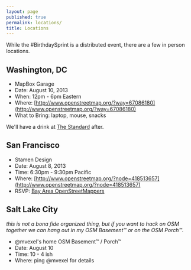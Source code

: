```yaml
---
layout: page
published: true
permalink: locations/
title: Locations
---
```


While the #BirthdaySprint is a distributed event, there are a few in person locations. 


## Washington, DC

* MapBox Garage
* Date: August 10, 2013
* When: 12pm - 6pm Eastern
* Where: [http://www.openstreetmap.org/?way=67086180](http://www.openstreetmap.org/?way=67086180)
* What to Bring: laptop, mouse, snacks

We'll have a drink at [The Standard](http://www.openstreetmap.org/?way=48112052) after.

## San Francisco

* Stamen Design
* Date: August 8, 2013
* Time: 6:30pm - 9:30pm Pacific
* Where: [http://www.openstreetmap.org/?node=418513657](http://www.openstreetmap.org/?node=418513657)
* RSVP: [Bay Area OpenStreetMappers](http://www.meetup.com/Bay-Area-OpenStreetMappers/events/130308822/)

## Salt Lake City

_this is not a bona fide organized thing, but if you want to hack on OSM together we can hang out in my OSM Basement™ or on the OSM Porch™._

* @mvexel's home OSM Basement™ / Porch™
* Date: August 10
* Time: 10 - 4 ish
* Where: ping @mvexel for details